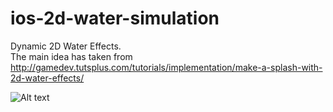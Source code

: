 ios-2d-water-simulation
=======================
Dynamic 2D Water Effects.<br />
The main idea has taken from http://gamedev.tutsplus.com/tutorials/implementation/make-a-splash-with-2d-water-effects/

![Alt text](http://s22.postimg.org/z8eml94ox/2013_06_05_0_48_56.png "Screen shot")
